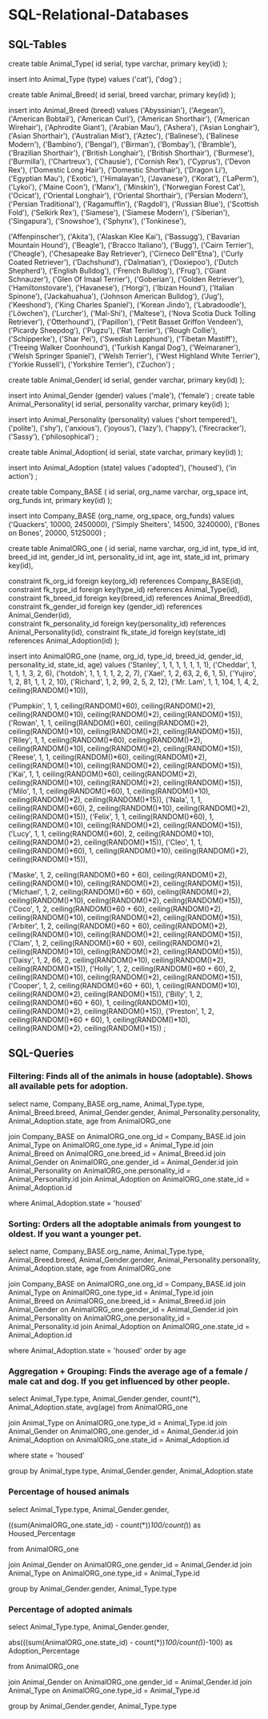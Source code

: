 # SQL-Relational-Databases
## SQL-Tables

create table Animal_Type( 
  id serial, 
  type varchar, 
  primary key(id) 
);

insert into Animal_Type (type) values 
('cat'),
('dog')
;

create table Animal_Breed( 
  id serial, 
  breed varchar, 
  primary key(id) 
);

insert into Animal_Breed (breed) values 
('Abyssinian'),
('Aegean'),
('American Bobtail'),
('American Curl'),
('American Shorthair'),
('American Wirehair'),
('Aphrodite Giant'),
('Arabian Mau'),
('Ashera'),
('Asian Longhair'),
('Asian Shorthair'),
('Australian Mist'),
('Aztec'),
('Balinese'),
('Balinese Modern'),
('Bambino'),
('Bengal'),
('Birman'),
('Bombay'),
('Bramble'),
('Brazilian Shorthair'),
('British Longhair'),
('British Shorthair'),
('Burmese'),
('Burmilla'),
('Chartreux'),
('Chausie'),
('Cornish Rex'),
('Cyprus'),
('Devon Rex'),
('Domestic Long Hair'),
('Domestic Shorthair'),
('Dragon Li'),
('Egyptian Mau'),
('Exotic'),
('Himalayan'),
('Javanese'),
('Korat'),
('LaPerm'),
('Lykoi'),
('Maine Coon'),
('Manx'),
('Minskin'),
('Norwegian Forest Cat'),
('Ocicat'),
('Oriental Longhair'),
('Oriental Shorthair'),
('Persian Modern'),
('Persian Traditional'),
('Ragamuffin'),
('Ragdoll'),
('Russian Blue'),
('Scottish Fold'),
('Selkirk Rex'),
('Siamese'),
('Siamese Modern'),
('Siberian'),
('Singapura'),
('Snowshoe'),
('Sphynx'),
('Tonkinese'),

('Affenpinscher'),
('Akita'),
('Alaskan Klee Kai'),
('Bassugg'),
('Bavarian Mountain Hound'),
('Beagle'),
('Bracco Italiano'),
('Bugg'),
('Cairn Terrier'),
('Cheagle'),
('Chesapeake Bay Retriever'),
('Cirneco Dell"Etna'),
('Curly Coated Retriever'),
('Dachshund'),
('Dalmatian'),
('Doxiepoo'),
('Dutch Shepherd'),
('English Bulldog'),
('French Bulldog'),
('Frug'),
('Giant Schnauzer'),
('Glen Of Imaal Terrier'),
('Goberian'),
('Golden Retriever'),
('Hamiltonstovare'),
('Havanese'),
('Horgi'),
('Ibizan Hound'),
('Italian Spinone'),
('Jackahuahua'),
('Johnson American Bulldog'),
('Jug'),
('Keeshond'),
('King Charles Spaniel'),
('Korean Jindo'),
('Labradoodle'),
('Löwchen'),
('Lurcher'),
('Mal-Shi'),
('Maltese'),
('Nova Scotia Duck Tolling Retriever'),
('Otterhound'),
('Papillon'),
('Petit Basset Griffon Vendeen'),
('Picardy Sheepdog'),
('Pugzu'),
('Rat Terrier'),
('Rough Collie'),
('Schipperke'),
('Shar Pei'),
('Swedish Lapphund'),
('Tibetan Mastiff'),
('Treeing Walker Coonhound'),
('Turkish Kangal Dog'),
('Weimaraner'),
('Welsh Springer Spaniel'),
('Welsh Terrier'),
('West Highland White Terrier'),
('Yorkie Russell'),
('Yorkshire Terrier'),
('Zuchon')
;

create table Animal_Gender( 
  id serial, 
  gender varchar, 
  primary key(id) 
);

 insert into Animal_Gender (gender) values
 ('male'),
 ('female')
 ;
create table Animal_Personality( 
  id serial, 
  personality varchar, 
  primary key(id) 
);

insert into Animal_Personality (personality) values 
('short tempered'), 
('polite'), 
('shy'), 
('anxious'), 
('joyous'), 
('lazy'),
('happy'),
('firecracker'),
('Sassy'),
('philosophical')
;

create table Animal_Adoption(
  id serial,
  state varchar,
  primary key(id)
  );
  
 insert into Animal_Adoption (state) values
 ('adopted'),
 ('housed'),
 ('in action')
 ;
 
 create table Company_BASE (
  id serial,
  org_name varchar,
  org_space int,
  org_funds int,
  primary key(id)
  );
  
  insert into Company_BASE (org_name, org_space, org_funds) values
  ('Quackers', 10000, 2450000),
  ('Simply Shelters', 14500, 3240000),
  ('Bones on Bones', 20000, 5125000)
  ;

create table AnimalORG_one ( 
  id serial,
  name varchar,
  org_id int,
  type_id int,
  breed_id int,
  gender_id int, 
  personality_id int, 
  age int, 
  state_id int,
  primary key(id),
  
  constraint fk_org_id foreign key(org_id) references Company_BASE(id),
  constraint fk_type_id foreign key(type_id) references Animal_Type(id),
  constraint fk_breed_id foreign key(breed_id) references Animal_Breed(id),
  constraint fk_gender_id foreign key (gender_id) references Animal_Gender(id),       
  constraint fk_personality_id foreign key(personality_id) references Animal_Personality(id),
  constraint fk_state_id foreign key(state_id) references Animal_Adoption(id)
  );


insert into AnimalORG_one (name, org_id, type_id, breed_id, gender_id, personality_id, state_id, age) values 
('Stanley', 1, 1, 1, 1, 1, 1, 1),
('Cheddar', 1, 1, 1, 1, 3, 2, 6),
('hotdoh', 1, 1, 1, 1, 2, 2, 7),
('Xael', 1, 2, 63, 2, 6, 1, 5),
('Yujiro', 1, 2, 81, 1, 1, 2, 10),
('Richard', 1, 2, 99, 2, 5, 2, 12),
('Mr. Lam', 1, 1, 104, 1, 4, 2, ceiling(RANDOM()*10)),

('Pumpkin', 1, 1, ceiling(RANDOM()*60), ceiling(RANDOM()*2), ceiling(RANDOM()*10), ceiling(RANDOM()*2), ceiling(RANDOM()*15)),
('Rowan', 1, 1, ceiling(RANDOM()*60), ceiling(RANDOM()*2), ceiling(RANDOM()*10), ceiling(RANDOM()*2), ceiling(RANDOM()*15)),
('Riley', 1, 1, ceiling(RANDOM()*60), ceiling(RANDOM()*2), ceiling(RANDOM()*10), ceiling(RANDOM()*2), ceiling(RANDOM()*15)),
('Reese', 1, 1, ceiling(RANDOM()*60), ceiling(RANDOM()*2), ceiling(RANDOM()*10), ceiling(RANDOM()*2), ceiling(RANDOM()*15)),
('Kai', 1, 1, ceiling(RANDOM()*60), ceiling(RANDOM()*2), ceiling(RANDOM()*10), ceiling(RANDOM()*2), ceiling(RANDOM()*15)),
('Milo', 1, 1, ceiling(RANDOM()*60), 1, ceiling(RANDOM()*10), ceiling(RANDOM()*2), ceiling(RANDOM()*15)),
('Nala', 1, 1, ceiling(RANDOM()*60), 2, ceiling(RANDOM()*10), ceiling(RANDOM()*2), ceiling(RANDOM()*15)),
('Felix', 1, 1, ceiling(RANDOM()*60), 1, ceiling(RANDOM()*10), ceiling(RANDOM()*2), ceiling(RANDOM()*15)),
('Lucy', 1, 1, ceiling(RANDOM()*60), 2, ceiling(RANDOM()*10), ceiling(RANDOM()*2), ceiling(RANDOM()*15)),
('Cleo', 1, 1, ceiling(RANDOM()*60), 1, ceiling(RANDOM()*10), ceiling(RANDOM()*2), ceiling(RANDOM()*15)),

('Maske', 1, 2, ceiling(RANDOM()*60 + 60), ceiling(RANDOM()*2), ceiling(RANDOM()*10), ceiling(RANDOM()*2), ceiling(RANDOM()*15)),
('Michael', 1, 2, ceiling(RANDOM()*60 + 60), ceiling(RANDOM()*2), ceiling(RANDOM()*10), ceiling(RANDOM()*2), ceiling(RANDOM()*15)),
('Coco', 1, 2, ceiling(RANDOM()*60 + 60), ceiling(RANDOM()*2), ceiling(RANDOM()*10), ceiling(RANDOM()*2), ceiling(RANDOM()*15)),
('Arbiter', 1, 2, ceiling(RANDOM()*60 + 60), ceiling(RANDOM()*2), ceiling(RANDOM()*10), ceiling(RANDOM()*2), ceiling(RANDOM()*15)),
('Clam', 1, 2, ceiling(RANDOM()*60 + 60), ceiling(RANDOM()*2), ceiling(RANDOM()*10), ceiling(RANDOM()*2), ceiling(RANDOM()*15)),
('Daisy', 1, 2, 66, 2, ceiling(RANDOM()*10), ceiling(RANDOM()*2), ceiling(RANDOM()*15)),
('Holly', 1, 2, ceiling(RANDOM()*60 + 60), 2, ceiling(RANDOM()*10), ceiling(RANDOM()*2), ceiling(RANDOM()*15)),
('Cooper', 1, 2, ceiling(RANDOM()*60 + 60), 1, ceiling(RANDOM()*10), ceiling(RANDOM()*2), ceiling(RANDOM()*15)),
('Billy', 1, 2, ceiling(RANDOM()*60 + 60), 1, ceiling(RANDOM()*10), ceiling(RANDOM()*2), ceiling(RANDOM()*15)),
('Preston', 1, 2, ceiling(RANDOM()*60 + 60), 1, ceiling(RANDOM()*10), ceiling(RANDOM()*2), ceiling(RANDOM()*15))
;

## SQL-Queries 
### Filtering: Finds all of the animals in house (adoptable). Shows all available pets for adoption.
select name, Company_BASE.org_name, Animal_Type.type, Animal_Breed.breed, Animal_Gender.gender, Animal_Personality.personality, Animal_Adoption.state, age from AnimalORG_one

join Company_BASE on AnimalORG_one.org_id = Company_BASE.id
join Animal_Type on AnimalORG_one.type_id = Animal_Type.id
join Animal_Breed on AnimalORG_one.breed_id = Animal_Breed.id
join Animal_Gender on AnimalORG_one.gender_id = Animal_Gender.id
join Animal_Personality on AnimalORG_one.personality_id = Animal_Personality.id
join Animal_Adoption on AnimalORG_one.state_id = Animal_Adoption.id

where Animal_Adoption.state = 'housed'

### Sorting: Orders all the adoptable animals from youngest to oldest. If you want a younger pet.
select name, Company_BASE.org_name, Animal_Type.type, Animal_Breed.breed, Animal_Gender.gender, Animal_Personality.personality, Animal_Adoption.state, age from AnimalORG_one

join Company_BASE on AnimalORG_one.org_id = Company_BASE.id
join Animal_Type on AnimalORG_one.type_id = Animal_Type.id
join Animal_Breed on AnimalORG_one.breed_id = Animal_Breed.id
join Animal_Gender on AnimalORG_one.gender_id = Animal_Gender.id
join Animal_Personality on AnimalORG_one.personality_id = Animal_Personality.id
join Animal_Adoption on AnimalORG_one.state_id = Animal_Adoption.id

where Animal_Adoption.state = 'housed'
order by age

### Aggregation + Grouping: Finds the average age of a female / male cat and dog. If you get influenced by other people.

select Animal_Type.type, Animal_Gender.gender, count(*), Animal_Adoption.state, avg(age) from AnimalORG_one

join Animal_Type on AnimalORG_one.type_id = Animal_Type.id
join Animal_Gender on AnimalORG_one.gender_id = Animal_Gender.id
join Animal_Adoption on AnimalORG_one.state_id = Animal_Adoption.id

where state = 'housed'

group by Animal_type.type, Animal_Gender.gender, Animal_Adoption.state

### Percentage of housed animals

select Animal_Type.type, Animal_Gender.gender, 

((sum(AnimalORG_one.state_id) - count(*))*100/count(*)) as Housed_Percentage

from AnimalORG_one

join Animal_Gender on AnimalORG_one.gender_id = Animal_Gender.id
join Animal_Type on AnimalORG_one.type_id = Animal_Type.id


group by  Animal_Gender.gender, Animal_Type.type

### Percentage of adopted animals

select Animal_Type.type, Animal_Gender.gender, 

abs(((sum(AnimalORG_one.state_id) - count(*))*100/count(*))-100) as Adoption_Percentage

from AnimalORG_one

join Animal_Gender on AnimalORG_one.gender_id = Animal_Gender.id
join Animal_Type on AnimalORG_one.type_id = Animal_Type.id


group by  Animal_Gender.gender, Animal_Type.type
